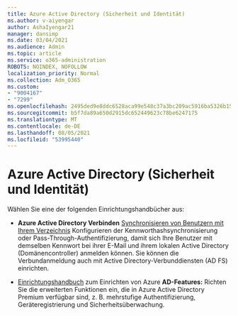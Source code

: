 ```yaml
---
title: Azure Active Directory (Sicherheit und Identität)
ms.author: v-aiyengar
author: AshaIyengar21
manager: dansimp
ms.date: 03/04/2021
ms.audience: Admin
ms.topic: article
ms.service: o365-administration
ROBOTS: NOINDEX, NOFOLLOW
localization_priority: Normal
ms.collection: Adm_O365
ms.custom:
- "9004167"
- "7299"
ms.openlocfilehash: 2495ded9e8ddc6528aca99e548c37a3bc209ac5916ba5326b15c8ff4fab46ded
ms.sourcegitcommit: b5f7da89a650d2915dc652449623c78be6247175
ms.translationtype: MT
ms.contentlocale: de-DE
ms.lasthandoff: 08/05/2021
ms.locfileid: "53995440"
---
```

# <a name="azure-active-directory-security-and-identity"></a>Azure Active Directory (Sicherheit und Identität)

Wählen Sie eine der folgenden Einrichtungshandbücher aus:

- **Azure Active Directory Verbinden** [Synchronisieren von Benutzern mit Ihrem Verzeichnis](https://go.microsoft.com/fwlink/?linkid=2071310) Konfigurieren der Kennworthashsynchronisierung oder Pass-Through-Authentifizierung, damit sich Ihre Benutzer mit demselben Kennwort bei ihrer E-Mail und ihrem lokalen Active Directory (Domänencontroller) anmelden können. Sie können die Verbundanmeldung auch mit Active Directory-Verbunddiensten (AD FS) einrichten.

- [Einrichtungshandbuch](https://go.microsoft.com/fwlink/?linkid=2134390) zum Einrichten von Azure **AD-Features:** Richten Sie die erweiterten Funktionen ein, die in Azure Active Directory Premium verfügbar sind, z. B. mehrstufige Authentifizierung, Geräteregistrierung und Sicherheitsüberwachung.
